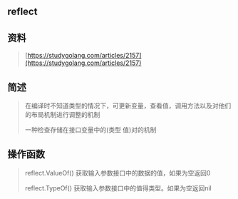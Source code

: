 ## reflect

## 资料

> [https://studygolang.com/articles/2157](https://studygolang.com/articles/2157)

## 简述

> 在编译时不知道类型的情况下，可更新变量，查看值，调用方法以及对他们的布局机制进行调整的机制
>
> 一种检查存储在接口变量中的\(类型  值\)对的机制

## 操作函数

> reflect.ValueOf\(\) 获取输入参数接口中的数据的值，如果为空返回0
>
> reflect.TypeOf\(\) 获取输入参数接口中的值得类型。如果为空返回nil



